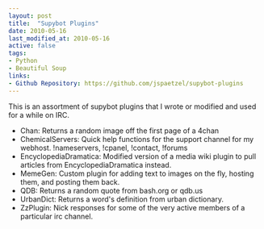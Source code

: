 ```yaml
---
layout: post
title:  "Supybot Plugins"
date: 2010-05-16
last_modified_at: 2010-05-16
active: false
tags:
- Python
- Beautiful Soup
links:
- Github Repository: https://github.com/jspaetzel/supybot-plugins
---
```


This is an assortment of supybot plugins that I wrote or modified and used for a while on IRC. <!--more-->

- Chan: Returns a random image off the first page of a 4chan <board>
- ChemicalServers: Quick help functions for the support channel for my webhost. !nameservers, !cpanel, !contact, !forums
- EncyclopediaDramatica: Modified version of a media wiki plugin to pull articles from EncyclopediaDramatica instead.
- MemeGen: Custom plugin for adding text to images on the fly, hosting them, and posting them back.
- QDB: Returns a random quote from bash.org or qdb.us
- UrbanDict: Returns a word's definition from urban dictionary.
- ZzPlugin: Nick responses for some of the very active members of a particular irc channel.
